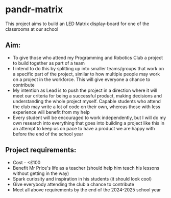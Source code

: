 # pandr-matrix
This project aims to build an LED Matrix display-board for one of the classrooms at our school

## Aim:
- To give those who attend my Programming and Robotics Club a project to build together as part of a team
- I intend to do this by splitting up into smaller teams/groups that work on a specific part of the project, similar to how multiple people may work on a project in the workforce. This will give everyone a chance to contribute 
- My intention as Lead is to push the project in a direction where it will meet our criteria for being a successful product, making decisions and understanding the whole project myself. Capable students who attend the club may write a lot of code on their own, whereas those with less experience will benefit from my help
- Every student will be encouraged to work independently, but I will do my own research into everything that goes into building a project like this in an attempt to keep us on pace to have a product we are happy with before the end of the school year

## Project requirements:
- Cost - <£100
- Benefit Mr Price's life as a teacher (should help him teach his lessons without getting in the way)
- Spark curiosity and inspiration in his students (it should look cool)
- Give everybody attending the club a chance to contribute
- Meet all above requirements by the end of the 2024-2025 school year
